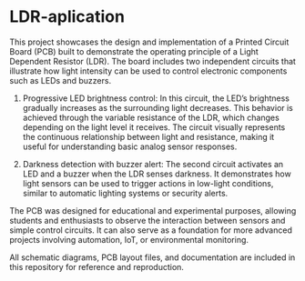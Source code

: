 # LDR-aplication

This project showcases the design and implementation of a Printed Circuit Board (PCB) built to demonstrate the operating principle of a Light Dependent Resistor (LDR). The board includes two independent circuits that illustrate how light intensity can be used to control electronic components such as LEDs and buzzers.

1. Progressive LED brightness control:
   In this circuit, the LED’s brightness gradually increases as the surrounding light decreases. This behavior is achieved through the variable resistance of the LDR, which changes depending on the light level it      receives. The circuit visually represents the continuous relationship between light and resistance, making it useful for understanding basic analog sensor responses.

2. Darkness detection with buzzer alert:
  The second circuit activates an LED and a buzzer when the LDR senses darkness. It demonstrates how light sensors can be used to trigger actions in low-light conditions, similar to automatic lighting systems or      security alerts.

The PCB was designed for educational and experimental purposes, allowing students and enthusiasts to observe the interaction between sensors and simple control circuits. It can also serve as a foundation for more advanced projects involving automation, IoT, or environmental monitoring.

All schematic diagrams, PCB layout files, and documentation are included in this repository for reference and reproduction.
